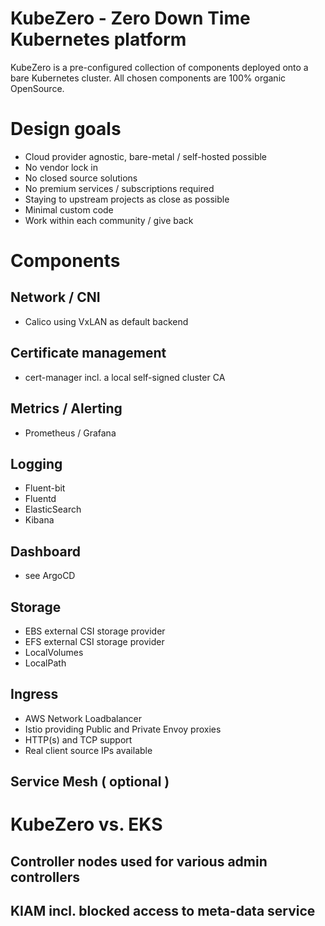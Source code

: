 KubeZero - Zero Down Time Kubernetes platform
========================
KubeZero is a pre-configured collection of components deployed onto a bare Kubernetes cluster.
All chosen components are 100% organic OpenSource.

# Design goals

- Cloud provider agnostic, bare-metal / self-hosted possible
- No vendor lock in
- No closed source solutions
- No premium services / subscriptions required
- Staying to upstream projects as close as possible
- Minimal custom code
- Work within each community / give back


# Components

## Network / CNI
- Calico using VxLAN as default backend

## Certificate management
- cert-manager incl. a local self-signed cluster CA

## Metrics / Alerting
- Prometheus / Grafana

## Logging
- Fluent-bit 
- Fluentd
- ElasticSearch
- Kibana

## Dashboard 
- see ArgoCD

## Storage
- EBS external CSI storage provider
- EFS external CSI storage provider
- LocalVolumes
- LocalPath

## Ingress 
- AWS Network Loadbalancer
- Istio providing Public and Private Envoy proxies
- HTTP(s) and TCP support
- Real client source IPs available

## Service Mesh ( optional )


# KubeZero vs. EKS

## Controller nodes used for various admin controllers

## KIAM incl. blocked access to meta-data service


